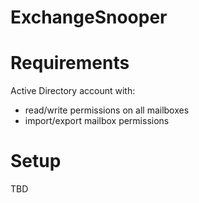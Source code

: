 # ExchangeSnooper

# Requirements
Active Directory account with:
- read/write permissions on all mailboxes
- import/export mailbox permissions

# Setup
TBD
